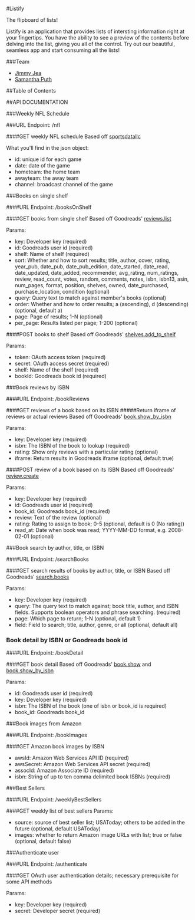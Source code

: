 #Listify

The flipboard of lists!

Listify is an application that provides lists of intersting information right at your fingertips. You have the ability to see a preview of the contents before delving into the list, giving you all of the control. Try out our beautiful, seamless app and start consuming all the lists!

###Team
- [Jimmy Jea](github.com/jimjea)
- [Samantha Puth](github.com/sputh)

##Table of Contents





##API DOCUMENTATION

###Weekly NFL Schedule

###URL Endpoint: /nfl

####GET weekly NFL schedule
Based off [sportsdatallc](http://www.sportsdatallc.com/)

What you'll find in the json object:
- id: unique id for each game
- date: date of the game
- hometeam: the home team
- awayteam: the away team
- channel: broadcast channel of the game


###Books on single shelf

####URL Endpoint: /booksOnShelf

####GET books from single shelf
Based off Goodreads' [reviews.list](https://www.goodreads.com/api#reviews.list)

Params:
- key: Developer key (required)
- id: Goodreads user id (required)
- shelf: Name of shelf (required)
- sort: Whether and how to sort results; title, author, cover, rating, year_pub, date_pub, date_pub_edition, date_started, date_read, date_updated, date_added, recommender, avg_rating, num_ratings, review, read_count, votes, random, comments, notes, isbn, isbn13, asin, num_pages, format, position, shelves, owned, date_purchased, purchase_location, condition (optional)
- query: Query text to match against member's books (optional)
- order: Whether and how to order results; a (ascending), d (descending) (optional, default a)
- page: Page of results; 1-N (optional)
- per_page: Results listed per page; 1-200 (optional)

####POST books to shelf
Based off Goodreads' [shelves.add_to_shelf](https://www.goodreads.com/api#shelves.add_to_shelf)

Params:
- token: OAuth access token (required)
- secret: OAuth access secret (required)
- shelf: Name of the shelf (required)
- bookId: Goodreads book id (required)


###Book reviews by ISBN

####URL Endpoint: /bookReviews

####GET reviews of a book based on its ISBN
#####Return iframe of reviews or actual reviews
Based off Goodreads' [book.show_by_isbn](https://www.goodreads.com/api#book.show_by_isbn)

Params:
- key: Developer key (required)
- isbn: The ISBN of the book to lookup (required)
- rating: Show only reviews with a particular rating (optional)
- iframe: Return results in Goodreads iframe (optional, default true)

####POST review of a book based on its ISBN
Based off Goodreads' [review.create](https://www.goodreads.com/api#review.create)

Params:
- key: Developer key (required)
- id: Goodreads user id (required)
- book_id: Goodreads book_id (required)
- review: Text of the review (optional)
- rating: Rating to assign to book; 0-5 (optional, default is 0 (No rating))
- read_at: Date when book was read; YYYY-MM-DD format, e.g. 2008-02-01 (optional)


###Book search by author, title, or ISBN

####URL Endpoint: /searchBooks

####GET search results of books by author, title, or ISBN
Based off Goodreads' [search.books](https://www.goodreads.com/api#search.books)

Params:
- key: Developer key (required)
- query: The query text to match against; book title, author, and ISBN fields. Supports boolean operators and phrase searching. (required)
- page: Which page to return; 1-N (optional, default 1)
- field: Field to search; title, author, genre, or all (optional, default all)

### Book detail by ISBN or Goodreads book id

####URL Endpoint: /bookDetail

####GET book detail
Based off Goodreads' [book.show](https://www.goodreads.com/api#book.show) and [book.show_by_isbn](https://www.goodreads.com/api#book.show_by_isbn)

Params:
- id: Goodreads user id (required)
- key: Developer key (required)
- isbn: The ISBN of the book (one of isbn or book_id is required)
- book_id: Goodreads book_id

###Book images from Amazon

####URL Endpoint: /bookImages

####GET Amazon book images by ISBN
- awsId: Amazon Web Services API ID (required)
- awsSecret: Amazon Web Services API secret (required)
- assocId: Amazon Associate ID (required)
- isbn: String of up to ten comma delimited book ISBNs (required)

###Best Sellers

####URL Endpoint: /weeklyBestSellers

####GET weekly list of best sellers
Params:
- source: source of best seller list; USAToday; others to be added in the future (optional, default USAToday)
- images: whether to return Amazon image URLs with list; true or false (optional, default false)

###Authenticate user

####URL Endpoint: /authenticate

####GET OAuth user authentication details; necessary prerequisite for some API methods

Params:
- key: Developer key (required)
- secret: Developer secret (required)



